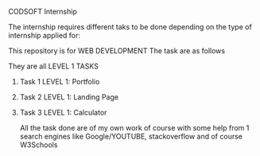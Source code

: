 CODSOFT Internship

The internship requires different taks to be done depending on the type of internship applied for:

This repository is for WEB DEVELOPMENT
The task are as follows

They are all LEVEL 1 TASKS

1. Task 1 LEVEL 1: Portfolio
2. Task 2 LEVEL 1: Landing Page
3. Task 3 LEVEL 1: Calculator

   All the task done are of my own work of course with some help from 1 search engines like Google/YOUTUBE, stackoverflow and of course W3Schools

   
